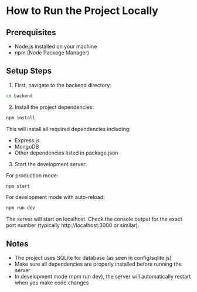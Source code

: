 # How to Run the Project Locally

## Prerequisites
- Node.js installed on your machine
- npm (Node Package Manager)

## Setup Steps

1. First, navigate to the backend directory:
```bash
cd backend
```

2. Install the project dependencies:
```bash
npm install
```

This will install all required dependencies including:
- Express.js
- MongoDB
- Other dependencies listed in package.json

3. Start the development server:

For production mode:
```bash
npm start
```

For development mode with auto-reload:
```bash
npm run dev
```

The server will start on localhost. Check the console output for the exact port number (typically http://localhost:3000 or similar).

## Notes
- The project uses SQLite for database (as seen in config/sqlite.js)
- Make sure all dependencies are properly installed before running the server
- In development mode (npm run dev), the server will automatically restart when you make code changes